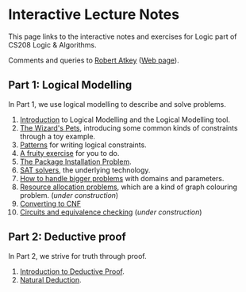# Interactive Lecture Notes

This page links to the interactive notes and exercises for Logic part of CS208 Logic & Algorithms.

Comments and queries to [Robert Atkey](mailto:robert.atkey@strath.ac.uk) ([Web page](https://bentnib.org)).

## Part 1: Logical Modelling

In Part 1, we use logical modelling to describe and solve problems.

1. [Introduction](logical-modelling-intro.html) to Logical Modelling and the Logical Modelling tool.
2. [The Wizard's Pets](wizards-pets.html), introducing some common kinds of constraints through a toy example.
3. [Patterns](patterns.html) for writing logical constraints.
4. [A fruity exercise](fruit-exercise.html) for you to do.
5. [The Package Installation Problem](packages.html).
6. [SAT solvers](sat.html), the underlying technology.
7. [How to handle bigger problems](domains-and-parameters.html) with domains and parameters.
8. [Resource allocation problems](resource-alloc.html), which are a kind of graph colouring problem. (*under construction*)
9. [Converting to CNF](converting-to-cnf.html)
10. [Circuits and equivalence checking](circuits.html) (*under construction*)

## Part 2: Deductive proof

In Part 2, we strive for truth through proof.

1. [Introduction to Deductive Proof](proof-intro.html).
2. [Natural Deduction](natural-deduction-intro.html).
